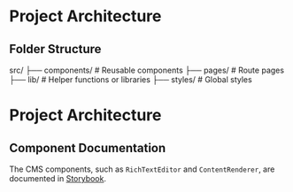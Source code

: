 # Project Architecture

## Folder Structure
 src/ ├── components/ # Reusable components ├── pages/ # Route pages ├── lib/ # Helper functions or libraries ├── styles/ # Global styles


 # Project Architecture

## Component Documentation
The CMS components, such as `RichTextEditor` and `ContentRenderer`, are documented in [Storybook](http://localhost:59581/).
